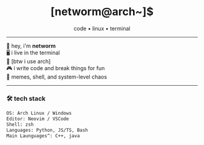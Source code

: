 <h1 align="center">[networm@arch~]$</h1>
<p align="center">code • linux • terminal</p>

---

👋 hey, i'm **networm**  
🖥️ i live in the terminal  
💾 [btw i use arch]  
🎮 i write code and break things for fun  
🐧 memes, shell, and system-level chaos

---

### 🛠 tech stack

```bash
OS: Arch Linux / Windows
Editor: Neovim / VSCode
Shell: zsh
Languages: Python, JS/TS, Bash
Main Launguages^: C++, java
